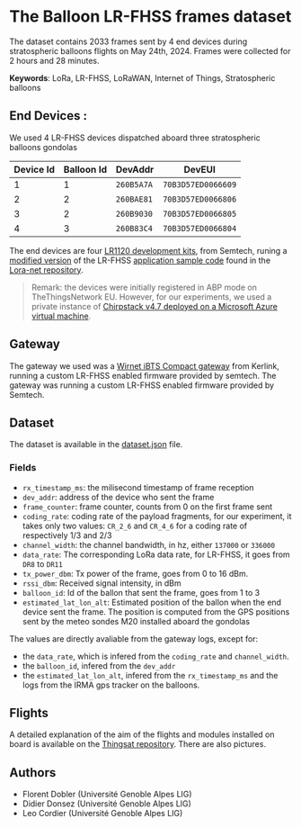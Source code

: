 # The Balloon LR-FHSS frames dataset

The dataset contains 2033 frames sent by 4 end devices during stratospheric balloons flights on May 24th, 2024. Frames were collected for 2 hours and 28 minutes.

**Keywords**: LoRa, LR-FHSS, LoRaWAN, Internet of Things, Stratospheric balloons

## End Devices :
We used 4 LR-FHSS devices dispatched aboard three stratospheric balloons gondolas

| Device Id | Balloon Id | DevAddr | DevEUI |
| --------- | ---------- | ------- | ------ |
| 1 | 1 | `260B5A7A` | `70B3D57ED0066609` | 
| 2 | 2 | `260BAE81` | `70B3D57ED0066806` | 
| 3 | 2 | `260B9030` | `70B3D57ED0066805` | 
| 4 | 3 | `260B83C4` | `70B3D57ED0066804` |

The end devices are four [LR1120 development kits](https://www.semtech.com/products/wireless-rf/lora-edge/lr1120dvk1tbks), from Semtech, runing a [modified version](https://github.com/thingsat/lr-fhss/tree/main/firmware) of the LR-FHSS [application sample code](https://github.com/Lora-net/SWSD003/tree/master/lr11xx/apps/lrfhss) found in the [Lora-net repository](https://github.com/Lora-net). 

> Remark: the devices were initially registered in ABP mode on TheThingsNetwork EU. However, for our experiments, we used a private instance of [Chirpstack v4.7 deployed on a Microsoft Azure virtual machine](https://github.com/thingsat/lr-fhss/tree/main/chirpstack). 


## Gateway
The gateway we used was a [Wirnet iBTS Compact gateway]() from Kerlink, running a custom LR-FHSS enabled firmware provided by semtech.
The gateway was running a custom LR-FHSS enabled firmware provided by Semtech.

## Dataset 

The dataset is available in the [dataset.json](../balloons/dataset/dataset.json) file. 

### Fields

- `rx_timestamp_ms`: the milisecond timestamp of frame reception
- `dev_addr`: address of the device who sent the frame
- `frame_counter`: frame counter, counts from 0 on the first frame sent
- `coding_rate`: coding rate of the payload fragments, for our experiment, it takes only two values: `CR_2_6` and `CR_4_6` for a coding rate of respectively 1/3 and 2/3
- `channel_width`: the channel bandwidth, in hz, either `137000` or `336000`
- `data_rate`: The corresponding LoRa data rate, for LR-FHSS, it goes from `DR8` to `DR11`
- `tx_power_dbm`: Tx power of the frame, goes from 0 to 16 dBm.
- `rssi_dbm`: Received signal intensity, in dBm
- `balloon_id`: Id of the ballon that sent the frame, goes from 1 to 3
- `estimated_lat_lon_alt`: Estimated position of the ballon when the end device sent the frame. The position is computed from the GPS positions sent by the meteo sondes M20 installed aboard the gondolas

The values are directly avaliable from the gateway logs, except for: 
- the `data_rate`, which is infered from the `coding_rate` and `channel_width`.
- the `balloon_id`, infered from the `dev_addr`
- the `estimated_lat_lon_alt`, infered from the `rx_timestamp_ms` and the logs from the IRMA gps tracker on the balloons.


## Flights

A detailed explanation of the aim of the flights and modules installed on board is available on the [Thingsat repository](https://gricad-gitlab.univ-grenoble-alpes.fr/thingsat/public/-/tree/master/balloons/2024-05-24). There are also pictures. 

## Authors
- Florent Dobler (Université Genoble Alpes LIG)
- Didier Donsez (Université Genoble Alpes LIG)
- Leo Cordier (Université Genoble Alpes LIG)
